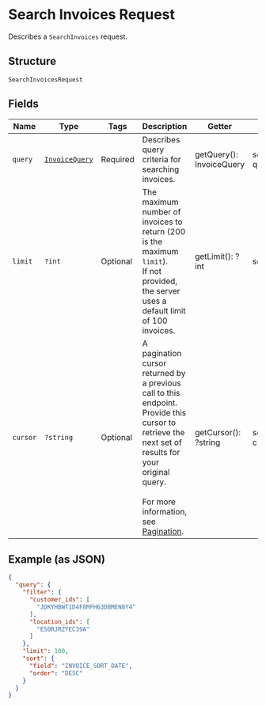 
# Search Invoices Request

Describes a `SearchInvoices` request.

## Structure

`SearchInvoicesRequest`

## Fields

| Name | Type | Tags | Description | Getter | Setter |
|  --- | --- | --- | --- | --- | --- |
| `query` | [`InvoiceQuery`](/doc/models/invoice-query.md) | Required | Describes query criteria for searching invoices. | getQuery(): InvoiceQuery | setQuery(InvoiceQuery query): void |
| `limit` | `?int` | Optional | The maximum number of invoices to return (200 is the maximum `limit`).<br>If not provided, the server<br>uses a default limit of 100 invoices. | getLimit(): ?int | setLimit(?int limit): void |
| `cursor` | `?string` | Optional | A pagination cursor returned by a previous call to this endpoint.<br>Provide this cursor to retrieve the next set of results for your original query.<br><br>For more information, see [Pagination](https://developer.squareup.com/docs/working-with-apis/pagination). | getCursor(): ?string | setCursor(?string cursor): void |

## Example (as JSON)

```json
{
  "query": {
    "filter": {
      "customer_ids": [
        "JDKYHBWT1D4F8MFH63DBMEN8Y4"
      ],
      "location_ids": [
        "ES0RJRZYEC39A"
      ]
    },
    "limit": 100,
    "sort": {
      "field": "INVOICE_SORT_DATE",
      "order": "DESC"
    }
  }
}
```

